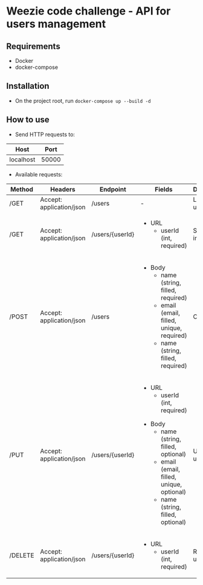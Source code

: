 # Weezie code challenge - API for users management

## Requirements
- Docker
- docker-compose

## Installation
- On the project root, run ```docker-compose up --build -d```

## How to use
- Send HTTP requests to:

| Host   |      Port      |
|----------|-------------|
| localhost |  50000 |

- Available requests:

|Method|Headers|Endpoint|Fields|Description|
|-----|-----|-----|-----|-----|
|/GET|Accept: application/json|/users|-|List all users|
|/GET|Accept: application/json|/users/{userId}|<ul><li>URL <ul><li>userId (int, required)</li></ul></li></ul>|Show user info|
|/POST|Accept: application/json|/users|<ul><li>Body <ul><li>name (string, filled, required)</li><li>email (email, filled, unique, required)</li><li>name (string, filled, required)</li></ul></li></ul>|Create user|
|/PUT|Accept: application/json|/users/{userId}|<ul><li>URL <ul><li>userId (int, required)</li></ul></li></ul><ul><li>Body <ul><li>name (string, filled, optional)</li><li>email (email, filled, unique, optional)</li><li>name (string, filled, optional)</li></ul></li></ul>|Update user info|
|/DELETE |Accept: application/json|/users/{userId}|<ul><li>URL <ul><li>userId (int, required)</li></ul></li></ul>|Remove user|
